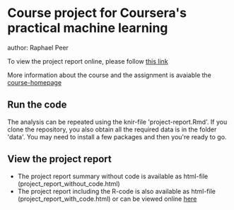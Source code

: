 # Course project for Coursera's practical machine learning

author: Raphael Peer

To view the project report online, please follow [this link](https://raph333.github.io/practical-ML-coursera/)

More information about the course and the assignment is avaiable the [course-homepage](https://www.coursera.org/learn/practical-machine-learning)

## Run the code
The analysis can be repeated using the knir-file 'project-report.Rmd'. If you clone the repository, you also obtain all the required data is in the folder 'data'. You may need to install a few packages and then you're ready to go.

## View the project report

* The project report summary without code is available as html-file (project_report_without_code.html)
* The project report including the R-code is also available as html-file (project_report_with_code.html) or can be viewed online [here](https://raph333.github.io/practical-ML-coursera/)
